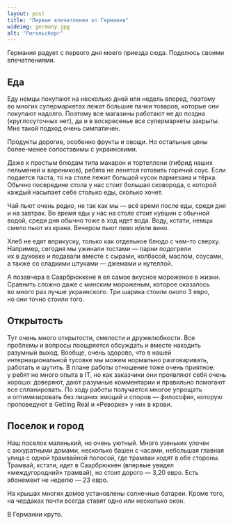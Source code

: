 ```yaml
---
layout: post
title: "Первые впечатления от Германии"
wideimg: germany.jpg
alt: "Ригельсберг"
---
```


<p class="headline">Германия радует с первого дня моего приезда сюда. Поделюсь своими впечатлениями.</p>

Еда
---

Еду немцы покупают на несколько дней или недель вперед, поэтому во многих супермаркетах лежат большие пачки товаров, которые они покупают надолго. Поэтому все магазины работают не до поздна (круглосуточных нет), да и в воскресенье все супермаркеты закрыты. Мне такой подход очень симпатичен.

<!-- more -->

Продукты дорогие, особенно фрукты и овощи. Но остальные цены более-менее сопоставимы с украинскими.

Даже к простым блюдам типа макарон и тортеллони (гибрид наших пельменей и вареников), ребята не ленятся готовить горячий соус. Если подается паста, то на столе лежит большой кусок пармезана и тёрка. Обычно посередине стола у нас стоит большая сковорода, с которой каждый насыпает себе столько еды, сколько хочет.

Чай пьют очень редко, не так как мы — всё время после еды, среди дня и на завтрак. Во время еды у нас на столе стоит кувшин с обычной водой, среди дня обычно тоже в ход идет вода. Воду, кстати, немцы смело пьют из крана. Вечером пьют пиво и/или вино.

Хлеб не едят вприкуску, только как отдельное блюдо с чем-то сверху. Например, сегодня мы ужинали тостами — парни подогрели их в духовке и подавали вместе с сырами, колбасой, маслом, соусами, а также со сладкими штуками — джемами и нутеллой.

А позавчера в Саарбрюккене я ел самое вкусное мороженое в жизни. Сравнить сложно даже с минским мороженым, которое оказалось во много раз лучше украинского. Три шарика стоили около 3 евро, но они точно стоили того.

Открытость
----------

Тут очень много открытости, смелости и дружелюбности. Все проблемы и вопросы поощряется обсуждать и вместе находить разумный выход. Вообще, очень здорово, что в нашей интернациональной тусовке мы можем нормально разговаривать, работать и шутить. В плане работы отношение тоже очень приятное: у ребят не много опыта в IT, но как заказчики они проявляют себя очень хорошо: доверяют, дают разумные комментарии и правильно помогают все спланировать. По ходу работы получается многое упрощать и оптимизировать без лишних эмоций и споров — философия, которую проповедуют в Getting Real и «Реворке» у них в крови.

Поселок и город
---------------

Наш поселок маленький, но очень уютный. Много узеньких улочек с аккуратными домами, несколько башен с часами, небольшая главная улица с одной трамвайной полосой, где трамваи ходят в обе стороны. Трамвай, кстати, идет в Саарбрюккен (впервые увидел «междугородний» трамвай), но стоит дорого — 3,20 евро. Есть абонемент не неделю — 23 евро.

На крышах многих домов установлены солнечные батареи. Кроме того, на чердаках почти всегда ставят одно или несколько окон.

В Германии круто.